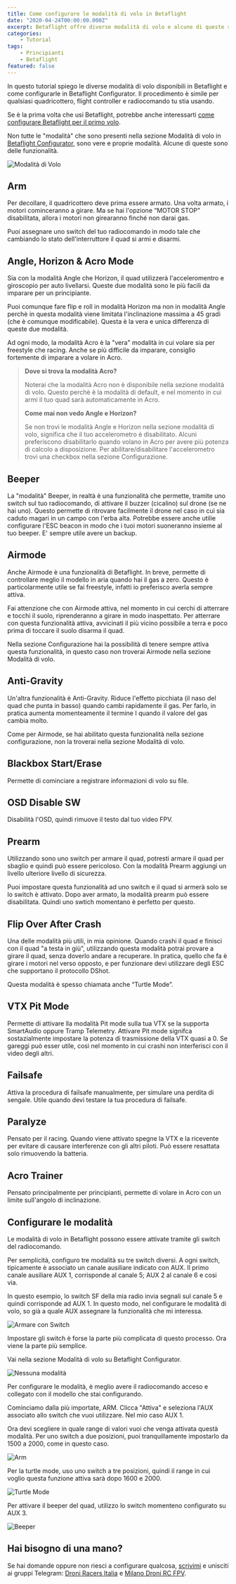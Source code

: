 ```yaml
---
title: Come configurare le modalità di volo in Betaflight
date: "2020-04-24T00:00:00.000Z"
excerpt: Betaflight offre diverse modalità di volo e alcune di queste sono quasi indispensabili. Ecco la lista di tutte le modalità di volo, e una breve spiegazione di come attivarle.
categories:
    - Tutorial
tags: 
    - Principianti
    - Betaflight
featured: false
---
```


In questo tutorial spiego le diverse modalità di volo disponibili in Betaflight e come configurarle in Betaflight Configurator. Il procedimento è simile per qualsiasi quadricottero, flight controller e radiocomando tu stia usando.

Se è la prima volta che usi Betaflight, potrebbe anche interessarti [come configurare Betaflight per il primo volo](https://lucafpv.con/configurare-betaflight/).

Non tutte le "modalità" che sono presenti nella sezione Modalità di volo in [Betaflight Configurator](https://lucafpv.com/scaricare-betaflight-configurator/), sono vere e proprie modalità. Alcune di queste sono delle funzionalità. 

![Modalità di Volo](./modalita_di_volo.png)

## Arm

Per decollare, il quadricottero deve prima essere armato. Una volta armato, i motori cominceranno a girare. Ma se hai l'opzione “MOTOR STOP” disabilitata, allora i motori non girearanno finché non darai gas. 

Puoi assegnare uno switch del tuo radiocomando in modo tale che cambiando lo stato dell'interruttore il quad si armi e disarmi. 

## Angle, Horizon & Acro Mode

Sia con la modalità Angle che Horizon, il quad utilizzerà l'acceleromentro e giroscopio per auto livellarsi. Queste due modalità sono le più facili da imparare per un principiante. 

Puoi comunque fare flip e roll in modalità Horizon ma non in modalità Angle perchè in questa modalità viene limitata l'inclinazione massima a 45 gradi (che è comunque modificabile). Questa è la vera e unica differenza di queste due modalità. 

Ad ogni modo, la modalità Acro è la "vera" modalità in cui volare sia per freestyle che racing. Anche se più difficile da imparare, consiglio fortemente di imparare a volare in Acro. 


> **Dove si trova la modalità Acro?**
>
> Noterai che la modalità Acro non è disponibile nella sezione modalità di volo. Questo perchè è la modalità di default, e nel momento in cui armi il tuo quad sarà automaticamente in Acro. 
>
> **Come mai non vedo Angle e Horizon?**
>
> Se non trovi le modalità Angle e Horizon nella sezione modalità di volo, significa che il tuo accelerometro è disabilitato. Alcuni preferiscono disabilitarlo quando volano in Acro per avere più potenza di calcolo a disposizione. Per abilitare/disabilitare l'accelerometro trovi una checkbox nella sezione Configurazione.

## Beeper

La "modalità" Beeper, in realtà è una funzionalità che permette, tramite uno switch sul tuo radiocomando, di attivare il buzzer (cicalino) sul drone (se ne hai uno). Questo permette di ritrovare facilmente il drone nel caso in cui sia caduto magari in un campo con l'erba alta. Potrebbe essere anche utilie configurare l'ESC beacon in modo che i tuoi motori suoneranno insieme al tuo beeper. E' sempre utile avere un backup. 

## Airmode

Anche Airmode è una funzionalità di Betaflight. In breve, permette di controllare meglio il modello in aria quando hai il gas a zero. Questo è particolarmente utile se fai freestyle, infatti io preferisco averla sempre attiva.

Fai attenzione che con Airmode attiva, nel momento in cui cerchi di atterrare e tocchi il suolo, riprenderanno a girare in modo inaspettato. Per atterrare con questa funzionalità attiva, avvicinati il più vicino possibile a terra e poco prima di toccare il suolo disarma il quad. 

Nella sezione Configurazione hai la possibilità di tenere sempre attiva questa funzionalità, in questo caso non troverai Airmode nella sezione Modalità di volo. 

## Anti-Gravity

Un'altra funzionalità è Anti-Gravity. Riduce l'effetto picchiata (il naso del quad che punta in basso) quando cambi rapidamente il gas. Per farlo, in pratica aumenta momenteamente il termine I quando il valore del gas cambia molto.

Come per Airmode, se hai abilitato questa funzionalità nella sezione configurazione, non la troverai nella sezione Modalità di volo.

## Blackbox Start/Erase

Permette di cominciare a registrare informazioni di volo su file. 

## OSD Disable SW

Disabilità l'OSD, quindi rimuove il testo dal tuo video FPV.

## Prearm

Utilizzando sono uno switch per armare il quad, potresti armare il quad per sbaglio e quindi può essere pericoloso. Con la modalità Prearm aggiungi un livello ulteriore livello di sicurezza.

Puoi impostare questa funzionalità ad uno switch e il quad si armerà solo se lo switch è attivato. Dopo aver armato, la modalità prearm può essere disabilitata. Quindi uno swtich momentano è perfetto per questo. 

## Flip Over After Crash

Una delle modalità più utili, in mia opinione. Quando crashi il quad e finisci con il quad "a testa in giù", utilizzando questa modalità potrai provare a girare il quad, senza doverlo andare a recuperare. In pratica, quello che fa è girare i motori nel verso opposto, e per funzionare devi utilizzare degli ESC che supportano il protocollo DShot. 

Questa modalità è spesso chiamata anche “Turtle Mode”.

## VTX Pit Mode

Permette di attivare lla modalità Pit mode sulla tua VTX se la supporta SmartAudio oppure Tramp Telemetry. Attivare Pit mode signifca sostazialmente impostare la potenza di trasmissione della VTX quasi a 0. Se gareggi può esser utile, così nel momento in cui crashi non interferisci con il video degli altri. 

## Failsafe

Attiva la procedura di failsafe manualmente, per simulare una perdita di sengale. Utile quando devi testare la tua procedura di failsafe.

## Paralyze

Pensato per il racing. Quando viene attivato spegne la VTX e la ricevente per evitare di causare interferenze con gli altri piloti. Può essere resattata solo rimuovendo la batteria. 

## Acro Trainer

Pensato principalmente per principianti, permette di volare in Acro con un limite sull'angolo di inclinazione.

## Configurare le modalità

Le modalità di volo in Betaflight possono essere attivate tramite gli switch del radiocomando. 

Per semplicità, configuro tre modalità su tre switch diversi. A ogni switch, tipicamente è associato un canale ausiliare indicato con AUX. Il primo canale ausiliare AUX 1, corrisponde al canale 5; AUX 2 al canale 6 e cosi via. 

In questo esempio, lo switch SF della mia radio invia segnali sul canale 5 e quindi corrisponde ad AUX 1. In questo modo, nel configurare le modalità di volo, so già a quale AUX assegnare la funzionalità che mi interessa.  

![Armare con Switch](./switch_radio.jpg)

Impostare gli switch è forse la parte più complicata di questo processo. Ora viene la parte più semplice.

Vai nella sezione Modalità di volo su Betaflight Configurator.

![Nessuna modalità](./nessuna_modalita.png)

Per configurare le modalità, è meglio avere il radiocomando acceso e collegato con il modello che stai configurando.

Cominciamo dalla più importate, ARM. Clicca "Attiva" e seleziona l'AUX associato allo switch che vuoi utilizzare. Nel mio caso AUX 1.

Ora devi scegliere in quale range di valori vuoi che venga attivata questà modalità. Per uno switch a due posizioni, puoi tranquillamente impostarlo da 1500 a 2000, come in questo caso. 

![Arm](./arm.png)

Per la turtle mode, uso uno switch a tre posizioni, quindi il range in cui voglio questa funzione attiva sarà dopo 1600 e 2000.

![Turtle Mode](./turtle_mode.png)

Per attivare il beeper del quad, utilizzo lo switch momenteno configurato su AUX 3.

![Beeper](./beeper.png)

## Hai bisogno di una mano?

Se hai domande oppure non riesci a configurare qualcosa, [scrivimi](https://lucafpv.com/contattami) e unisciti ai gruppi Telegram: [Droni Racers Italia](https://t.me/droniracersitalia) e [Milano Droni RC FPV](https://t.me/MilanoDroniRC).

